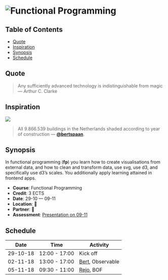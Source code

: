 # ![Functional Programming][banner]

## Table of Contents

*   [Quote](#quote)
*   [Inspiration](#inspiration)
*   [Synopsis](#synopsis)
*   [Schedule](#schedule)

## Quote

> Any sufficiently advanced technology is indistinguishable from magic
> — Arthur C. Clarke

## Inspiration

[![][inspiration-cover]][inspiration-link]

> All 9.866.539 buildings in the Netherlands shaded according to year of
> construction
> — [**@bertspaan**][inspiration-author].

## Synopsis

In functional programming (**fp**) you learn how to create visualisations from
external data, and how to clean and transform data, use svg, use d3, and
specifically use d3’s scales.
You additionally apply learning attained in frontend apps.

*   **Course**: Functional Programming
*   **Credit**: 3 ECTS
*   **Date**: 29-10 — 09-11
*   **Location**: 🤷
*   **Partner**: 🤷
*   **Assessment**: [Presentation on 09-11][assessment]

## Schedule

| Date     | Time          | Activity             |
| -------- | ------------- | -------------------- |
| 29-10-18 | 12:00 - 17:00 | Kick off             |
| 02-11-18 | 13:00 - 17:00 | [Bert][], Observable |
| 05-11-18 | 09:30 - 11:00 | [Rejo][], BOF        |

[banner]: https://cdn.rawgit.com/cmda-tt/logo/6b810afa/banner-functional-programming.svg

[inspiration-cover]: ../image/buildings.jpg

[inspiration-link]: http://code.waag.org/buildings/

[inspiration-author]: https://github.com/bertspaan

[assessment]: ./assessment.md

[bert]: https://twitter.com/bertspaan

[rejo]: https://twitter.com/rejozenger
